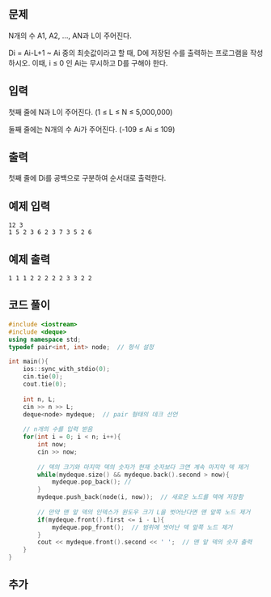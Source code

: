 ## 문제 
N개의 수 A1, A2, ..., AN과 L이 주어진다.

Di = Ai-L+1 ~ Ai 중의 최솟값이라고 할 때, D에 저장된 수를 출력하는 프로그램을 작성하시오. 이때, i ≤ 0 인 Ai는 무시하고 D를 구해야 한다.
## 입력
첫째 줄에 N과 L이 주어진다. (1 ≤ L ≤ N ≤ 5,000,000)

둘째 줄에는 N개의 수 Ai가 주어진다. (-109 ≤ Ai ≤ 109)
## 출력
첫째 줄에 Di를 공백으로 구분하여 순서대로 출력한다.
## 예제 입력 
```
12 3
1 5 2 3 6 2 3 7 3 5 2 6
```

## 예제 출력  
```
1 1 1 2 2 2 2 2 3 3 2 2
```
## 코드 풀이
```c++
#include <iostream>
#include <deque>
using namespace std;
typedef pair<int, int> node;  // 형식 설정

int main(){
    ios::sync_with_stdio(0);
    cin.tie(0);
    cout.tie(0);
    
    int n, L;
    cin >> n >> L;
    deque<node> mydeque;  // pair 형태의 데크 선언
    
    // n개의 수를 입력 받음
    for(int i = 0; i < n; i++){
        int now;
        cin >> now;
        
        // 덱의 크기와 마지막 덱의 숫자가 현재 숫자보다 크면 계속 마지막 덱 제거
        while(mydeque.size() && mydeque.back().second > now){
            mydeque.pop_back(); // 
        }
        mydeque.push_back(node(i, now));  // 새로운 노드를 덱에 저장함
        
        // 만약 맨 앞 덱의 인덱스가 윈도우 크기 L을 벗어난다면 맨 앞쪽 노드 제거
        if(mydeque.front().first <= i - L){  
            mydeque.pop_front();  // 범위에 벗어난 덱 앞쪽 노드 제거
        }
        cout << mydeque.front().second << ' ';  // 맨 앞 덱의 숫자 출력
    }
}
```
## 추가
